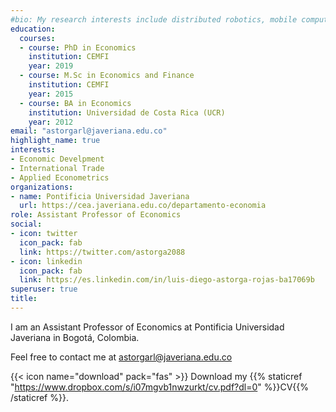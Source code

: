 ```yaml
---
#bio: My research interests include distributed robotics, mobile computing and programmable  matter.
education:
  courses:
  - course: PhD in Economics
    institution: CEMFI
    year: 2019
  - course: M.Sc in Economics and Finance
    institution: CEMFI
    year: 2015
  - course: BA in Economics
    institution: Universidad de Costa Rica (UCR)
    year: 2012
email: "astorgarl@javeriana.edu.co"
highlight_name: true
interests:
- Economic Develpment
- International Trade
- Applied Econometrics
organizations:
- name: Pontificia Universidad Javeriana
  url: https://cea.javeriana.edu.co/departamento-economia
role: Assistant Professor of Economics
social:
- icon: twitter
  icon_pack: fab
  link: https://twitter.com/astorga2088
- icon: linkedin
  icon_pack: fab
  link: https://es.linkedin.com/in/luis-diego-astorga-rojas-ba17069b
superuser: true
title: 
---
```


I am an Assistant Professor of Economics at Pontificia Universidad Javeriana in Bogotá, Colombia.

Feel free to contact me at astorgarl@javeriana.edu.co


{{< icon name="download" pack="fas" >}} Download my {{% staticref "https://www.dropbox.com/s/i07mgvb1nwzurkt/cv.pdf?dl=0" %}}CV{{% /staticref %}}.

